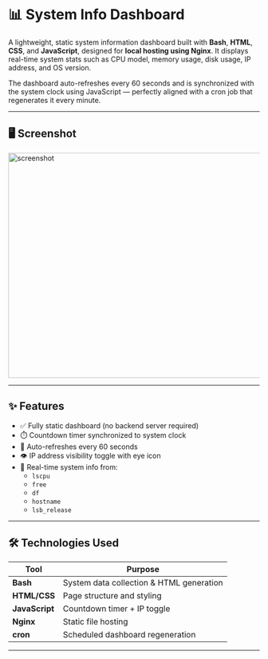 # 📊 System Info Dashboard

A lightweight, static system information dashboard built with **Bash**, **HTML**, **CSS**, and **JavaScript**, designed for **local hosting using Nginx**. It displays real-time system stats such as CPU model, memory usage, disk usage, IP address, and OS version.

The dashboard auto-refreshes every 60 seconds and is synchronized with the system clock using JavaScript — perfectly aligned with a cron job that regenerates it every minute.

---

## 🖥️ Screenshot

<img width="580" height="451" alt="screenshot" src="https://github.com/user-attachments/assets/88c63660-a5dc-4e81-9866-a2edebe84a90" />

---

## ✨ Features

- ✅ Fully static dashboard (no backend server required)
- ⏱️ Countdown timer synchronized to system clock
- 🔁 Auto-refreshes every 60 seconds
- 👁️ IP address visibility toggle with eye icon
- 📡 Real-time system info from:
  - `lscpu`
  - `free`
  - `df`
  - `hostname`
  - `lsb_release`

---

## 🛠️ Technologies Used

| Tool         | Purpose                         |
|--------------|---------------------------------|
| **Bash**     | System data collection & HTML generation |
| **HTML/CSS** | Page structure and styling      |
| **JavaScript** | Countdown timer + IP toggle   |
| **Nginx**    | Static file hosting             |
| **cron**     | Scheduled dashboard regeneration |

---
